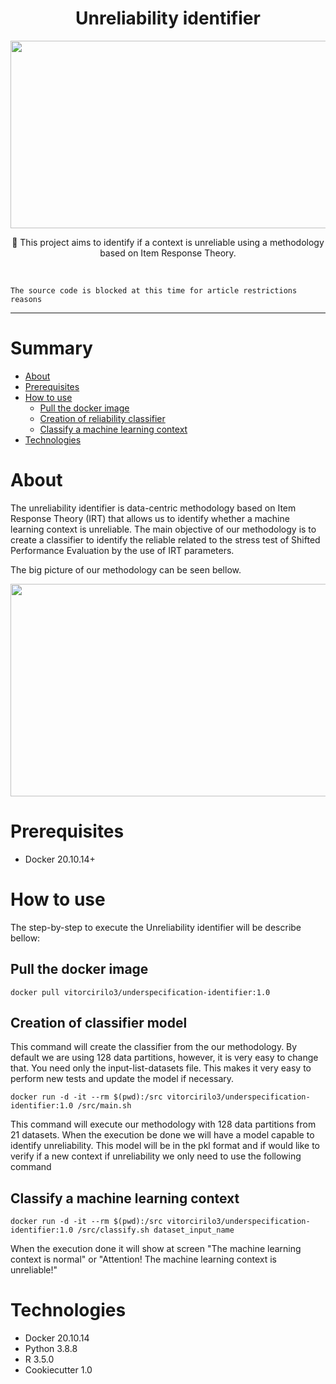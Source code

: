 <h1 align="center">Unreliability identifier</h1>

<p align="center">
<img src="https://github.com/vitorcirilo3/underspecification-identifier/blob/main/img/logo.gif" alt="" data-canonical-src="[https://gyazo.com/eb5c5741b6a9a16c692170a41a49c858.png](https://github.com/vitorcirilo3/underspecification-identifier/blob/main/logo.gif)" width="771" height="300" />
</p>

<p align="center">🚀 This project aims to identify if a context is unreliable using a methodology based on Item Response Theory.</p>

</br>

```
The source code is blocked at this time for article restrictions reasons
```

***
Summary
=================
<!--ts-->
   * [About](#about)
   * [Prerequisites](#prerequisites)
   * [How to use](#how-to-use)
      * [Pull the docker image](#pull-the-docker-image)
      * [Creation of reliability classifier](#creation-of-underspecification-classifier)
      * [Classify a machine learning context](#classify-a-machine-learning-context)
   * [Technologies](#technologies)
<!--te-->


# About
The unreliability identifier is data-centric methodology based on Item Response Theory (IRT) that allows us to identify whether a machine learning context is unreliable. The main objective of our methodology is to create a classifier to identify the reliable related to the stress test of Shifted Performance Evaluation by the use of IRT parameters.

The big picture of our methodology can be seen bellow.

<p align="center">
<img src="https://github.com/vitorcirilo3/underspecification-identifier/blob/main/img/overview.png" alt="" data-canonical-src="[https://gyazo.com/eb5c5741b6a9a16c692170a41a49c858.png](https://github.com/vitorcirilo3/underspecification-identifier/blob/main/img/overview.png)" width="772" height="340" />
</p>


# Prerequisites
- Docker 20.10.14+

# How to use

The step-by-step to execute the Unreliability identifier will be describe bellow:

## Pull the docker image
```
docker pull vitorcirilo3/underspecification-identifier:1.0
```

## Creation of classifier model

This command will create the classifier from the our methodology. By default we are using 128 data partitions, however, it is very easy to change that. You need only the input-list-datasets file. This makes it very easy to perform new tests and update the model if necessary.

```
docker run -d -it --rm $(pwd):/src vitorcirilo3/underspecification-identifier:1.0 /src/main.sh
```

This command will execute our methodology with 128 data partitions from 21 datasets. When the execution be done we will have a model capable to identify unreliability. This model will be in the pkl format and if would like to verify if a new context if unreliability we only need to use the following command 

## Classify a machine learning context
```
docker run -d -it --rm $(pwd):/src vitorcirilo3/underspecification-identifier:1.0 /src/classify.sh dataset_input_name
```

When the execution done it will show at screen "The machine learning context is normal" or "Attention! The machine learning context is unreliable!"


# Technologies
 - Docker 20.10.14
 - Python 3.8.8
 - R 3.5.0
 - Cookiecutter 1.0

